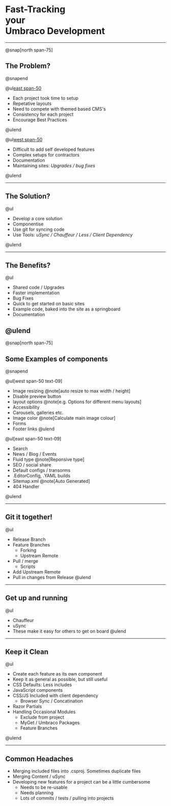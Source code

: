 # Fast-Tracking<br/>your<br/>Umbraco Development

---

@snap[north span-75]
## The Problem?
@snapend

@ul[east span-50](false)

- Each project took time to setup
- Repetative layouts
- Need to compete with themed based CMS's
- Consistency for each project
- Encourage Best Practices

@ulend

@ul[west span-50 ](false)

- Difficult to add self developed features
- Complex setups for contractors
- Documentation
- Maintaining sites: *Upgrades / bug fixes*

@ulend

---

## The Solution?

@ul

- Develop a core solution
- Componentise
- Use git for syncing code
- Use Tools: *uSync / Chauffeur / Less / Client Dependency*

@ulend

---

## The Benefits?

@ul

- Shared code / Upgrades
- Faster implementation
- Bug Fixes
- Quick to get started on basic sites
- Example code, baked into the site as a springboard
- Documentation

@ulend
---
@snap[north span-75]
## Some Examples of components
@snapend


@ul[west span-50 text-09]
- Image resizing @note[auto resize to max width / height]
- Disable preview button
- layout options @note[e.g. Options for different menu layouts]
- Accessibility
- Carousels, galleries etc.
- Image color @note[Calculate main image colour]
- Forms
- Footer links
@ulend


@ul[east span-50 text-09]
- Search
- News / Blog / Events
- Fluid type @note[Reponsive type]
- SEO / social share
- Default configs / transorms
- .EditorConfig, .YAML builds
- Sitemap.xml @note[Auto Generated]
- 404 Handler

@ulend

---

## Git it together!

@ul
- Release Branch
- Feature Branches
    - Forking
    - Upstream Remote
- Pull / merge
    - Scripts
- Add Upstream Remote
- Pull in changes from Release
@ulend

---

## Get up and running

@ul
- Chauffeur 
- uSync
- These make it easy for others to get on board
@ulend

---

## Keep it Clean

@ul
- Create each feature as its own component
- Keep it as general as possible, but still useful
- CSS Defaults: Less includes
- JavaScript components
- CSS/JS Included with client dependency
    - Browser Sync / Concatination
- Razor Partials
- Handling Occasional Modules
    - Exclude from project
    - MyGet / Umbraco Packages
    - Feature Branches

@ulend

---

## Common Headaches

- Merging included files into .csproj. Sometimes duplicate files
- Merging Content / uSync
- Developing new features for a project can be a little cumbersome
    - Needs to be re-usable
    - Needs planning
    - Lots of commits / tests / pulling into projects